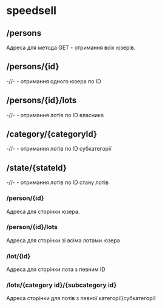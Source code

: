 speedsell
==============

## /persons
Адреса для метода GET - отримання всіх юзерів.

## /persons/{id}
-//- - отримання одного юзера по ID

## /persons/{id}/lots
-//- - отримання лотів по ID власника

## /category/{categoryId}
-//- - отримання лотів по ID субкатегорії

## /state/{stateId}
-//- - отримання лотів по ID стану лотів

### /person/{id}
Адреса для сторінки юзера.

### /person/{id}/lots
Адреса для сторінки зі всіма лотами юзера

### /lot/{id}
Адреса для сторінки лота з певним ID

### /lots/{category id}/{subcategory id}
Адреса сторінки для лотів з певної категорії/субкатегорії
